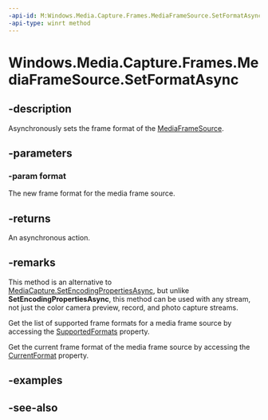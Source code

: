 ```yaml
---
-api-id: M:Windows.Media.Capture.Frames.MediaFrameSource.SetFormatAsync(Windows.Media.Capture.Frames.MediaFrameFormat)
-api-type: winrt method
---
```


<!-- Method syntax
public Windows.Foundation.IAsyncAction SetFormatAsync(Windows.Media.Capture.Frames.MediaFrameFormat format)
-->

# Windows.Media.Capture.Frames.MediaFrameSource.SetFormatAsync

## -description
Asynchronously sets the frame format of the [MediaFrameSource](mediaframesource.md).

## -parameters
### -param format
The new frame format for the media frame source.

## -returns
An asynchronous action.

## -remarks
This method is an alternative to [MediaCapture.SetEncodingPropertiesAsync](../windows.media.capture/mediacapture_setencodingpropertiesasync_1218555455.md), but unlike **SetEncodingPropertiesAsync**, this method can be used with any stream, not just the color camera preview, record, and photo capture streams.

Get the list of supported frame formats for a media frame source by accessing the [SupportedFormats](mediaframesource_supportedformats.md) property.

Get the current frame format of the media frame source by accessing the [CurrentFormat](mediaframesource_currentformat.md) property.

## -examples

## -see-also
